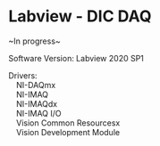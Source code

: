 # Labview - DIC DAQ
~In progress~

Software Version: Labview 2020 SP1

Drivers:\
&emsp;NI-DAQmx\
&emsp;NI-IMAQ\
&emsp;NI-IMAQdx\
&emsp;NI-IMAQ I/O\
&emsp;Vision Common Resourcesx\
&emsp;Vision Development Module
